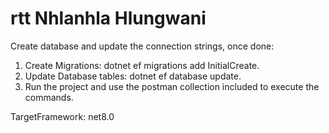# rtt Nhlanhla Hlungwani
Create database and update the connection strings,
once done:

1. Create Migrations:  dotnet ef migrations add InitialCreate.
2. Update Database tables: dotnet ef database update.
3. Run the project and use the postman collection included to execute the commands.

TargetFramework: net8.0
